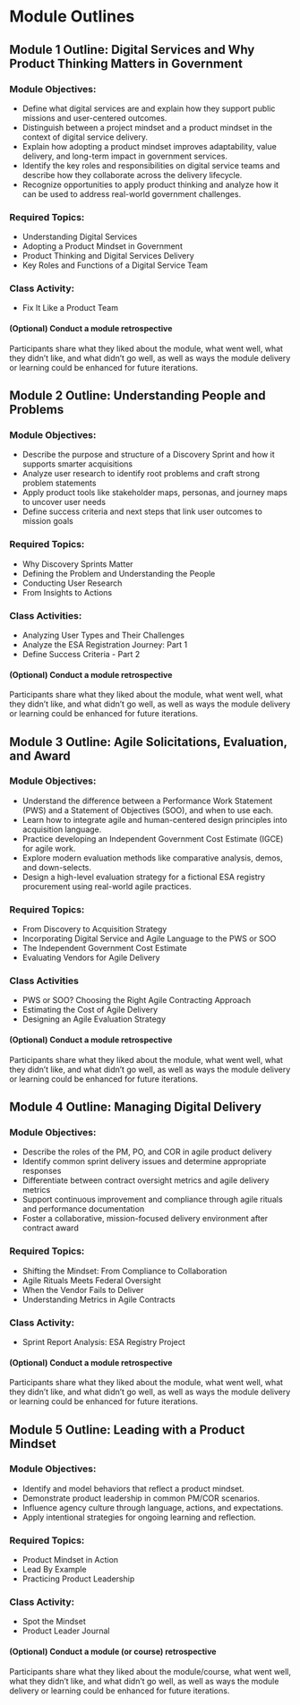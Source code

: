 # Module Outlines

## Module 1 Outline: Digital Services and Why Product Thinking Matters in Government

### Module Objectives:
- Define what digital services are and explain how they support public missions and user-centered outcomes.
- Distinguish between a project mindset and a product mindset in the context of digital service delivery.
- Explain how adopting a product mindset improves adaptability, value delivery, and long-term impact in government services.
- Identify the key roles and responsibilities on digital service teams and describe how they collaborate across the delivery lifecycle.
- Recognize opportunities to apply product thinking and analyze how it can be used to address real-world government challenges.

### Required Topics:
- Understanding Digital Services
- Adopting a Product Mindset in Government
- Product Thinking and Digital Services Delivery
- Key Roles and Functions of a Digital Service Team

### Class Activity:
- Fix It Like a Product Team 

#### (Optional) Conduct a module retrospective
Participants share what they liked about the module, what went well, what they didn’t like, and what didn’t go well, as well as ways the module delivery or learning could be enhanced for future iterations.

## Module 2 Outline: Understanding People and Problems

### Module Objectives: 
- Describe the purpose and structure of a Discovery Sprint and how it supports smarter acquisitions
- Analyze user research to identify root problems and craft strong problem statements
- Apply product tools like stakeholder maps, personas, and journey maps to uncover user needs
- Define success criteria and next steps that link user outcomes to mission goals

### Required Topics:
- Why Discovery Sprints Matter 
- Defining the Problem and Understanding the People 
- Conducting User Research
- From Insights to Actions 

### Class Activities:
- Analyzing User Types and Their Challenges 
- Analyze the ESA Registration Journey: Part 1
- Define Success Criteria - Part 2

#### (Optional) Conduct a module retrospective
Participants share what they liked about the module, what went well, what they didn’t like, and what didn’t go well, as well as ways the module delivery or learning could be enhanced for future iterations.

## Module 3 Outline: Agile Solicitations, Evaluation, and Award 

### Module Objectives: 
- Understand the difference between a Performance Work Statement (PWS) and a Statement of Objectives (SOO), and when to use each.
- Learn how to integrate agile and human-centered design principles into acquisition language.
- Practice developing an Independent Government Cost Estimate (IGCE) for agile work.
- Explore modern evaluation methods like comparative analysis, demos, and down-selects.
- Design a high-level evaluation strategy for a fictional ESA registry procurement using real-world agile practices.

### Required Topics:
- From Discovery to Acquisition Strategy 
- Incorporating Digital Service and Agile Language to the PWS or SOO
- The Independent Government Cost Estimate
- Evaluating Vendors for Agile Delivery 

### Class Activities 
- PWS or SOO? Choosing the Right Agile Contracting Approach
- Estimating the Cost of Agile Delivery
- Designing an Agile Evaluation Strategy

#### (Optional) Conduct a module retrospective
Participants share what they liked about the module, what went well, what they didn’t like, and what didn’t go well, as well as ways the module delivery or learning could be enhanced for future iterations.

## Module 4 Outline: Managing Digital Delivery 

### Module Objectives:
- Describe the roles of the PM, PO, and COR in agile product delivery
- Identify common sprint delivery issues and determine appropriate responses
- Differentiate between contract oversight metrics and agile delivery metrics
- Support continuous improvement and compliance through agile rituals and performance documentation
- Foster a collaborative, mission-focused delivery environment after contract award

### Required Topics:
- Shifting the Mindset: From Compliance to Collaboration
- Agile Rituals Meets Federal Oversight 
- When the Vendor Fails to Deliver
- Understanding Metrics in Agile Contracts 

### Class Activity:
- Sprint Report Analysis: ESA Registry Project 

#### (Optional) Conduct a module retrospective
Participants share what they liked about the module, what went well, what they didn’t like, and what didn’t go well, as well as ways the module delivery or learning could be enhanced for future iterations. 

## Module 5 Outline: Leading with a Product Mindset

### Module Objectives:
- Identify and model behaviors that reflect a product mindset. 
- Demonstrate product leadership in common PM/COR scenarios. 
- Influence agency culture through language, actions, and expectations. 
- Apply intentional strategies for ongoing learning and reflection.

### Required Topics:
- Product Mindset in Action
- Lead By Example
- Practicing Product Leadership

### Class Activity:
- Spot the Mindset
- Product Leader Journal

#### (Optional) Conduct a module (or course) retrospective
Participants share what they liked about the module/course, what went well, what they didn’t like, and what didn’t go well, as well as ways the module delivery or learning could be enhanced for future iterations. 

